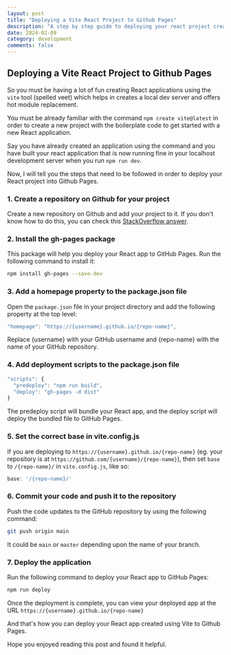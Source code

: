 ```yaml
---
layout: post
title: "Deploying a Vite React Project to Github Pages"
description: "A step by step guide to deploying your react project created using vite onto github pages."
date: 2024-02-09
category: development
comments: false
---
```


## Deploying a Vite React Project to Github Pages

So you must be having a lot of fun creating React applications using the `vite` tool (spelled veet) which helps in creates a local dev server and offers hot module replacement.

You must be already familiar with the command `npm create vite@latest` in order to create a new project with the boilerplate code to get started with a new React application.

Say you have already created an application using the command and you have built your react application that is now running fine in your localhost development server when you run `npm run dev`.

Now, I will tell you the steps that need to be followed in order to deploy your React project into Github Pages.

### 1. Create a repository on Github for your project

Create a new repository on Github and add your project to it. If you don't know how to do this, you can check this [StackOverflow answer](https://stackoverflow.com/a/33666085/417588).

### 2. Install the gh-pages package

This package will help you deploy your React app to GitHub Pages. Run the following command to install it:

```bash
npm install gh-pages --save-dev
```

### 3. Add a homepage property to the package.json file

Open the `package.json` file in your project directory and add the following property at the top level:

```javascript
"homepage": "https://{username}.github.io/{repo-name}",
```

Replace {username} with your GitHub username and {repo-name} with the name of your GitHub repository.

### 4. Add deployment scripts to the package.json file

```javascript
"scripts": {
  "predeploy": "npm run build",
  "deploy": "gh-pages -d dist"
}
```

The predeploy script will bundle your React app, and the deploy script will deploy the bundled file to GitHub Pages.

### 5. Set the correct base in vite.config.js

If you are deploying to `https://{username}.github.io/{repo-name}` (eg. your repository is at `https://github.com/{username}/{repo-name}`), then set `base` to `/{repo-name}/` in `vite.config.js`, like so:

```javascript
base: '/{repo-name}/'
```

### 6. Commit your code and push it to the repository

Push the code updates to the GitHub repository by using the following command:

```bash
git push origin main
```

It could be `main` or `master` depending upon the name of your branch.

### 7. Deploy the application

Run the following command to deploy your React app to GitHub Pages:

```bash
npm run deploy
```

Once the deployment is complete, you can view your deployed app at the URL `https://{username}.github.io/{repo-name}`

And that's how you can deploy your React app created using Vite to Github Pages.

Hope you enjoyed reading this post and found it helpful.